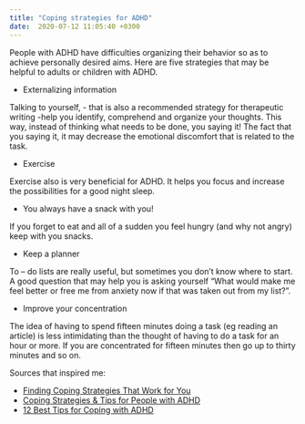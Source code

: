 ```yaml
---
title: "Coping strategies for ADHD"
date:  2020-07-12 11:05:40 +0300
---
```



People with ADHD have difficulties organizing their behavior so as to achieve personally desired aims. Here are five strategies that may be helpful to adults or children with ADHD. 


* Externalizing information

Talking to yourself, - that is also a recommended strategy for therapeutic writing -help you identify, comprehend and organize your thoughts. This way, instead of thinking what needs to be done, you saying it! The fact that you saying it, it may decrease the emotional discomfort that is related to the task. 


* Exercise 

Exercise also is very beneficial for ADHD. It helps you focus and increase the possibilities for a good night sleep. 


* You always have a snack with you!

If you forget to eat and all of a sudden you feel hungry (and why not angry) keep with you snacks. 


* Keep a planner

To – do lists are really useful, but sometimes you don’t know where to start. A good question that may help you is asking yourself “What would make me feel better or free me from anxiety now if that was taken out from my list?”.


* Improve your concentration

The idea of having to spend fifteen minutes doing a task (eg reading an article) is less intimidating than the thought of having to do a task for an hour or more. If you are concentrated for fifteen minutes then go up to thirty minutes and so on. 


Sources that inspired me:


- [Finding Coping Strategies That Work for You](https://www.psychologytoday.com/us/blog/rethinking-adult-adhd/202007/adult-adhd-finding-coping-strategies-work-you)
- [Coping Strategies & Tips for People with ADHD](https://careersinpsychology.org/coping-strategies-tips-people-adhd/)
- [12 Best Tips for Coping with ADHD](https://psychcentral.com/blog/12-best-tips-for-coping-with-adhd/)







